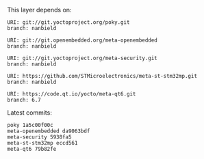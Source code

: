 This layer depends on:

    URI: git://git.yoctoproject.org/poky.git
    branch: nanbield

    URI: git://git.openembedded.org/meta-openembedded
    branch: nanbield

    URI: git://git.yoctoproject.org/meta-security.git
    branch: nanbield

    URI: https://github.com/STMicroelectronics/meta-st-stm32mp.git
    branch: nanbield

    URI: https://code.qt.io/yocto/meta-qt6.git
    branch: 6.7

Latest commits:

    poky 1a5c00f00c
    meta-openembedded da9063bdf
    meta-security 5938fa5
    meta-st-stm32mp eccd561
    meta-qt6 79b82fe
